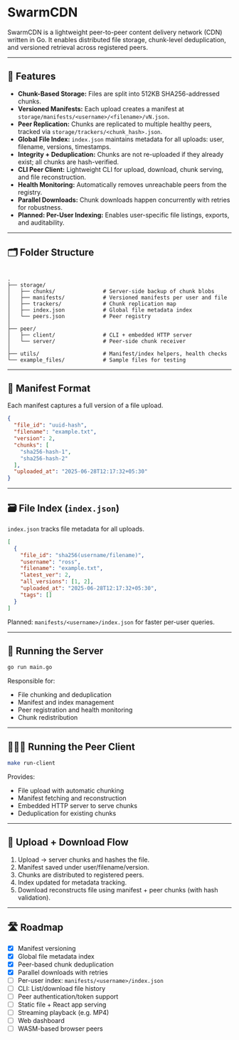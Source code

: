 # SwarmCDN

SwarmCDN is a lightweight peer-to-peer content delivery network (CDN) written in Go. It enables distributed file storage, chunk-level deduplication, and versioned retrieval across registered peers.

---

## 🚀 Features

- **Chunk-Based Storage:** Files are split into 512KB SHA256-addressed chunks.
- **Versioned Manifests:** Each upload creates a manifest at `storage/manifests/<username>/<filename>/vN.json`.
- **Peer Replication:** Chunks are replicated to multiple healthy peers, tracked via `storage/trackers/<chunk_hash>.json`.
- **Global File Index:** `index.json` maintains metadata for all uploads: user, filename, versions, timestamps.
- **Integrity + Deduplication:** Chunks are not re-uploaded if they already exist; all chunks are hash-verified.
- **CLI Peer Client:** Lightweight CLI for upload, download, chunk serving, and file reconstruction.
- **Health Monitoring:** Automatically removes unreachable peers from the registry.
- **Parallel Downloads:** Chunk downloads happen concurrently with retries for robustness.
- **Planned: Per-User Indexing:** Enables user-specific file listings, exports, and auditability.

---

## 🗂️ Folder Structure

```

.
├── storage/
│   ├── chunks/               # Server-side backup of chunk blobs
│   ├── manifests/            # Versioned manifests per user and file
│   ├── trackers/             # Chunk replication map
│   ├── index.json            # Global file metadata index
│   └── peers.json            # Peer registry
│
├── peer/
│   ├── client/               # CLI + embedded HTTP server
│   └── server/               # Peer-side chunk receiver
│
├── utils/                    # Manifest/index helpers, health checks
└── example_files/            # Sample files for testing

````

---

## 📄 Manifest Format

Each manifest captures a full version of a file upload.

```json
{
  "file_id": "uuid-hash",
  "filename": "example.txt",
  "version": 2,
  "chunks": [
    "sha256-hash-1",
    "sha256-hash-2"
  ],
  "uploaded_at": "2025-06-28T12:17:32+05:30"
}
````

---

## 🗃️ File Index (`index.json`)

`index.json` tracks file metadata for all uploads.

```json
[
  {
    "file_id": "sha256(username/filename)",
    "username": "ross",
    "filename": "example.txt",
    "latest_ver": 2,
    "all_versions": [1, 2],
    "uploaded_at": "2025-06-28T12:17:32+05:30",
    "tags": []
  }
]
```

Planned: `manifests/<username>/index.json` for faster per-user queries.

---

## 🧪 Running the Server

```bash
go run main.go
```

Responsible for:

* File chunking and deduplication
* Manifest and index management
* Peer registration and health monitoring
* Chunk redistribution

---

## 🧑‍🤝‍🧑 Running the Peer Client

```bash
make run-client
```

Provides:

* File upload with automatic chunking
* Manifest fetching and reconstruction
* Embedded HTTP server to serve chunks
* Deduplication for existing chunks

---

## 🔄 Upload + Download Flow

1. Upload → server chunks and hashes the file.
2. Manifest saved under user/filename/version.
3. Chunks are distributed to registered peers.
4. Index updated for metadata tracking.
5. Download reconstructs file using manifest + peer chunks (with hash validation).

---

## 🛣️ Roadmap

* [x] Manifest versioning
* [x] Global file metadata index
* [x] Peer-based chunk deduplication
* [x] Parallel downloads with retries
* [ ] Per-user index: `manifests/<username>/index.json`
* [ ] CLI: List/download file history
* [ ] Peer authentication/token support
* [ ] Static file + React app serving
* [ ] Streaming playback (e.g. MP4)
* [ ] Web dashboard
* [ ] WASM-based browser peers
